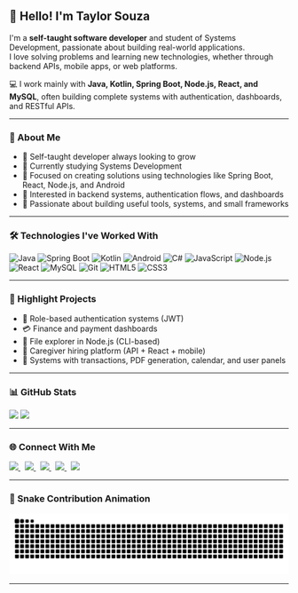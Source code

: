 <h2 align="left">👋 Hello! I'm Taylor Souza</h2>

I'm a **self-taught software developer** and student of Systems Development, passionate about building real-world applications.  
I love solving problems and learning new technologies, whether through backend APIs, mobile apps, or web platforms.

💻 I work mainly with **Java, Kotlin, Spring Boot, Node.js, React, and MySQL**, often building complete systems with authentication, dashboards, and RESTful APIs.

---

### 🧠 About Me

- 🚀 Self-taught developer always looking to grow
- 📘 Currently studying Systems Development
- 🧰 Focused on creating solutions using technologies like Spring Boot, React, Node.js, and Android
- 🔐 Interested in backend systems, authentication flows, and dashboards
- 🎯 Passionate about building useful tools, systems, and small frameworks

---

### 🛠️ Technologies I've Worked With

<div align="left">
  <img src="https://cdn.jsdelivr.net/gh/devicons/devicon/icons/java/java-original.svg" height="30" alt="Java" />
  <img src="https://cdn.jsdelivr.net/gh/devicons/devicon/icons/spring/spring-original.svg" height="30" alt="Spring Boot" />
  <img src="https://cdn.jsdelivr.net/gh/devicons/devicon/icons/kotlin/kotlin-original.svg" height="30" alt="Kotlin" />
  <img src="https://cdn.jsdelivr.net/gh/devicons/devicon/icons/android/android-original.svg" height="30" alt="Android" />
  <img src="https://cdn.jsdelivr.net/gh/devicons/devicon/icons/csharp/csharp-original.svg" height="30" alt="C#" />
  <img src="https://cdn.jsdelivr.net/gh/devicons/devicon/icons/javascript/javascript-original.svg" height="30" alt="JavaScript" />
  <img src="https://cdn.jsdelivr.net/gh/devicons/devicon/icons/nodejs/nodejs-original.svg" height="30" alt="Node.js" />
  <img src="https://cdn.jsdelivr.net/gh/devicons/devicon/icons/react/react-original.svg" height="30" alt="React" />
  <img src="https://cdn.jsdelivr.net/gh/devicons/devicon/icons/mysql/mysql-original.svg" height="30" alt="MySQL" />
  <img src="https://cdn.jsdelivr.net/gh/devicons/devicon/icons/git/git-original.svg" height="30" alt="Git" />
  <img src="https://cdn.jsdelivr.net/gh/devicons/devicon/icons/html5/html5-original.svg" height="30" alt="HTML5" />
  <img src="https://cdn.jsdelivr.net/gh/devicons/devicon/icons/css3/css3-original.svg" height="30" alt="CSS3" />
</div>

---

### 📂 Highlight Projects

- 🔐 Role-based authentication systems (JWT)
- 💳 Finance and payment dashboards
- 🧭 File explorer in Node.js (CLI-based)
- 📱 Caregiver hiring platform (API + React + mobile)
- 🧾 Systems with transactions, PDF generation, calendar, and user panels

---

### 📊 GitHub Stats

<div align="left">
  <img src="https://github-readme-stats.vercel.app/api?username=TaylorSzu&show_icons=true&include_all_commits=true&count_private=true&theme=dracula&locale=en&hide_border=false" height="150" />
  <img src="https://github-readme-stats.vercel.app/api/top-langs?username=TaylorSzu&layout=compact&langs_count=6&theme=dracula&hide_border=false" height="150" />
</div>

---

### 🌐 Connect With Me

<div align="left">
  <a href="https://www.youtube.com/@Taylor_Sz" target="_blank">
    <img src="https://img.shields.io/badge/YouTube-%23FF0000.svg?style=for-the-badge&logo=youtube&logoColor=white" height="35" />
  </a>
  &nbsp;
  <a href="https://www.instagram.com/taylor_szu/" target="_blank">
    <img src="https://img.shields.io/badge/Instagram-%23E4405F.svg?style=for-the-badge&logo=instagram&logoColor=white" height="35" />
  </a>
  &nbsp;
  <a href="https://discord.com/invite/XDBqwkx2GU" target="_blank">
    <img src="https://img.shields.io/badge/Discord-%237289DA.svg?style=for-the-badge&logo=discord&logoColor=white" height="35" />
  </a>
  &nbsp;
  <a href="mailto:taylorsouza2006@gmail.com" target="_blank">
    <img src="https://img.shields.io/badge/Gmail-%23D14836.svg?style=for-the-badge&logo=gmail&logoColor=white" height="35" />
  </a>
  &nbsp;
  <a href="https://www.linkedin.com/in/taylor-souza-8a4353251/" target="_blank">
    <img src="https://img.shields.io/badge/LinkedIn-%230077B5.svg?style=for-the-badge&logo=linkedin&logoColor=white" height="35" />
  </a>
</div>

---

### 🐍 Snake Contribution Animation

<img src="https://raw.githubusercontent.com/TaylorSzu/TaylorSzu/output/snake.svg" alt="Snake animation" />

---
